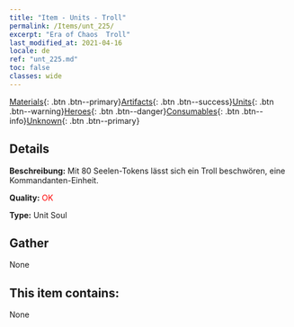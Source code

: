 ```yaml
---
title: "Item - Units - Troll"
permalink: /Items/unt_225/
excerpt: "Era of Chaos  Troll"
last_modified_at: 2021-04-16
locale: de
ref: "unt_225.md"
toc: false
classes: wide
---
```

 [Materials](/de/Items/){: .btn .btn--primary}[Artifacts](/de/Items/Artifacts/){: .btn .btn--success}[Units](/de/Items/Units/){: .btn .btn--warning}[Heroes](/de/Items/Heroes/){: .btn .btn--danger}[Consumables](/de/Items/Consumables/){: .btn .btn--info}[Unknown](/de/Items/Unknown/){: .btn .btn--primary}

## Details
 **Beschreibung:** Mit 80 Seelen-Tokens lässt sich ein Troll beschwören, eine Kommandanten-Einheit.

 **Quality:** <span style="color: #FF0000">OK</span>

 **Type:** Unit Soul

## Gather

  None

## This item contains:

  None

